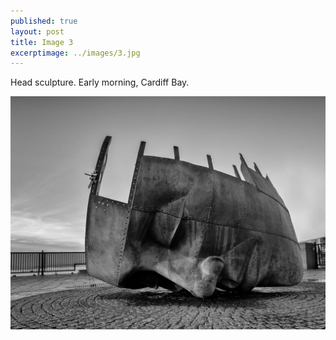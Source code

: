 ```yaml
---
published: true
layout: post
title: Image 3
excerptimage: ../images/3.jpg
---
```


Head sculpture. Early morning, Cardiff Bay.


![Image 3/365](../images/3.jpg)